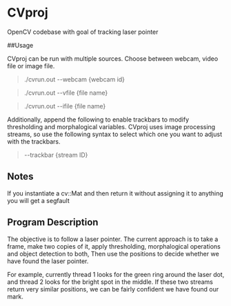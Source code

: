 # CVproj
OpenCV codebase with goal of tracking laser pointer

##Usage

CVproj can be run with multiple sources. Choose between webcam, video file or
image file.

> ./cvrun.out --webcam {webcam id} 

> ./cvrun.out --vfile {file name}

> ./cvrun.out --ifile {file name}

Additionally, append the following to enable trackbars to modify thresholding
and morphalogical variables. CVproj uses image processing streams, so use the
following syntax to select which one you want to adjust with the trackbars.

> --trackbar {stream ID} 

## Notes 

If you instantiate a cv::Mat and then return it without assigning it to
anything you will get a segfault

## Program Description

The objective is to follow a laser pointer. The current approach is to take
a frame, make two copies of it, apply thresholding, morphalogical operations
and object detection to both, Then use the positions to decide whether we have
found the laser pointer.

For example, currently thread 1 looks for the green ring around the laser dot,
and thread 2 looks for the bright spot in the middle. If these two streams
return very similar positions, we can be fairly confident we have found our
mark.

